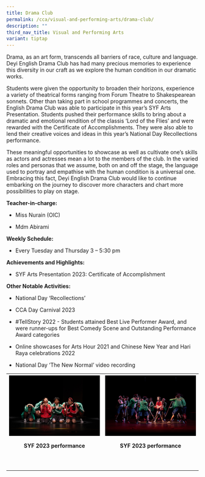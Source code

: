 ```yaml
---
title: Drama Club
permalink: /cca/visual-and-performing-arts/drama-club/
description: ""
third_nav_title: Visual and Performing Arts
variant: tiptap
---
```

<p>Drama, as an art form, transcends all barriers of race, culture and language.
Deyi English Drama Club has had many precious memories to experience this
diversity in our craft as we explore the human condition in our dramatic
works.</p>
<p>Students were given the opportunity to broaden their horizons, experience
a variety of theatrical forms ranging from Forum Theatre to Shakespearean
sonnets. Other than taking part in school programmes and concerts, the
English Drama Club was able to participate in this year’s SYF Arts Presentation.
Students pushed their performance skills to bring about a dramatic and
emotional rendition of the classis ‘Lord of the Flies’ and were rewarded
with the Certificate of Accomplishments. They were also able to lend their
creative voices and ideas in this year’s National Day Recollections performance.</p>
<p>These meaningful opportunities to showcase as well as cultivate one’s
skills as actors and actresses mean a lot to the members of the club. In
the varied roles and personas that we assume, both on and off the stage,
the language used to portray and empathise with the human condition is
a universal one. Embracing this fact, Deyi English Drama Club would like
to continue embarking on the journey to discover more characters and chart
more possibilities to play on stage.</p>
<p><strong>Teacher-in-charge:</strong>
</p>
<ul data-tight="true" class="tight">
<li>
<p>Miss Nurain (OIC)</p>
</li>
<li>
<p>Mdm Abirami</p>
</li>
</ul>
<p><strong>Weekly Schedule:</strong>
</p>
<ul data-tight="true" class="tight">
<li>
<p>Every Tuesday and Thursday 3 – 5:30 pm</p>
</li>
</ul>
<p><strong>Achievements and Highlights:</strong>
</p>
<ul data-tight="true" class="tight">
<li>
<p>SYF Arts Presentation 2023: Certificate of Accomplishment</p>
</li>
</ul>
<p><strong>Other Notable Activities:</strong>
</p>
<ul data-tight="true" class="tight">
<li>
<p>National Day ‘Recollections’</p>
</li>
<li>
<p>CCA Day Carnival 2023</p>
</li>
<li>
<p>#TellStory 2022 - Students attained Best Live Performer Award, and were
runner-ups for Best Comedy Scene and Outstanding Performance Award categories</p>
</li>
<li>
<p>Online showcases for Arts Hour 2021 and Chinese New Year and Hari Raya
celebrations 2022</p>
</li>
<li>
<p>National Day ‘The New Normal’ video recording</p>
</li>
</ul>
<table>
<tbody>
<tr>
<th rowspan="1" colspan="1">
<div class="isomer-image-wrapper">
<img style="width: 100%" height="auto" width="100%" alt="" src="/images/CCA/Visual%20Perf%20Arts/Drama%20Club/dimage1.jpg">
</div>
<p>SYF 2023 performance</p>
</th>
<th rowspan="1" colspan="1">
<div class="isomer-image-wrapper">
<img style="width: 100%" height="auto" width="100%" alt="" src="/images/CCA/Visual%20Perf%20Arts/Drama%20Club/dimage2.jpg">
</div>
<p>SYF 2023 performance</p>
</th>
</tr>
<tr>
<td rowspan="1" colspan="1">
<p></p>
</td>
<td rowspan="1" colspan="1">
<p></p>
</td>
</tr>
<tr>
<td rowspan="1" colspan="1">
<p></p>
</td>
<td rowspan="1" colspan="1">
<p></p>
</td>
</tr>
</tbody>
</table>
<p></p>